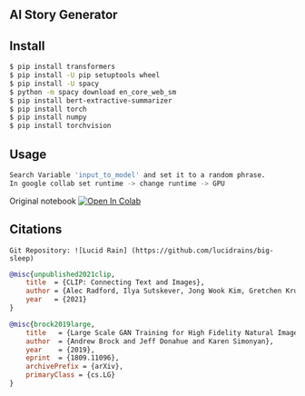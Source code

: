 ## AI Story Generator

## Install

```bash
$ pip install transformers
$ pip install -U pip setuptools wheel
$ pip install -U spacy
$ python -m spacy download en_core_web_sm
$ pip install bert-extractive-summarizer
$ pip install torch
$ pip install numpy
$ pip install torchvision

```

## Usage

```bash
Search Variable 'input_to_model' and set it to a random phrase.
In google collab set runtime -> change runtime -> GPU
```

Original notebook [![Open In Colab][colab-badge]][colab-notebook]

[colab-notebook]: <https://colab.research.google.com/drive/1dHhxY19Fv5brc1Nh3CwiDj-LaNtzE14F?usp=sharing>
[colab-badge]: <https://colab.research.google.com/assets/colab-badge.svg>


## Citations

```Git Repository: ![Lucid Rain] (https://github.com/lucidrains/big-sleep)```

```bibtex
@misc{unpublished2021clip,
    title  = {CLIP: Connecting Text and Images},
    author = {Alec Radford, Ilya Sutskever, Jong Wook Kim, Gretchen Krueger, Sandhini Agarwal},
    year   = {2021}
}
```

```bibtex
@misc{brock2019large,
    title   = {Large Scale GAN Training for High Fidelity Natural Image Synthesis}, 
    author  = {Andrew Brock and Jeff Donahue and Karen Simonyan},
    year    = {2019},
    eprint  = {1809.11096},
    archivePrefix = {arXiv},
    primaryClass = {cs.LG}
}
```
